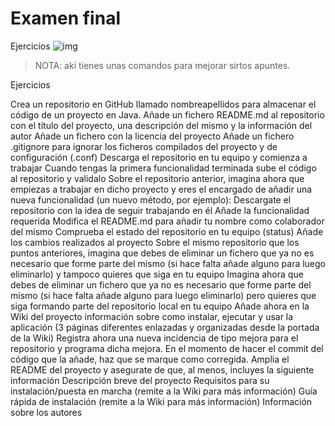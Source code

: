 # Examen final 
Ejercicios
![img](https://static.platzi.com/media/user_upload/git_fire-9b873abb-7c7d-40d3-a418-0816a5a689bd.jpg)

>NOTA: aki tienes unas comandos para mejorar sirtos apuntes.

Ejercicios


Crea un repositorio en GitHub llamado nombreapellidos para almacenar el código de un proyecto en Java.
Añade un fichero README.md al repositorio con el título del proyecto, una descripción del mismo y la información del autor
Añade un fichero con la licencia del proyecto
Añade un fichero .gitignore para ignorar los ficheros compilados del proyecto y de configuración (.conf)
Descarga el repositorio en tu equipo y comienza a trabajar
Cuando tengas la primera funcionalidad terminada sube el código al repositorio y validalo
Sobre el repositorio anterior, imagina ahora que empiezas a trabajar en dicho proyecto y eres el encargado de añadir una nueva funcionalidad (un nuevo método, por ejemplo):
Descargate el repositorio con la idea de seguir trabajando en él
Añade la funcionalidad requerida
Modifica el README.md para añadir tu nombre como colaborador del mismo
Comprueba el estado del repositorio en tu equipo (status)
Añade los cambios realizados al proyecto
Sobre el mismo repositorio que los puntos anteriores, imagina que debes de eliminar un fichero que ya no es necesario que forme parte del mismo (si hace falta añade alguno para luego eliminarlo) y tampoco quieres que siga en tu equipo
Imagina ahora que debes de eliminar un fichero que ya no es necesario que forme parte del mismo (si hace falta añade alguno para luego eliminarlo) pero quieres que siga formando parte del repositorio local en tu equipo
Añade ahora en la Wiki del proyecto información sobre como instalar, ejecutar y usar la aplicación (3 páginas diferentes enlazadas y organizadas desde la portada de la Wiki)
Registra ahora una nueva incidencia de tipo mejora para el repositorio y programa dicha mejora. En el momento de hacer el commit del código que la añade, haz que se marque como corregida.
Amplia el README del proyecto y asegurate de que, al menos, incluyes la siguiente información
Descripción breve del proyecto
Requisitos para su instalación/puesta en marcha (remite a la Wiki para más información)
Guía rápida de instalación (remite a la Wiki para más información)
Información sobre los autores
